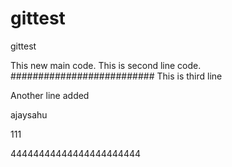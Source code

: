 # gittest

gittest

This new main code.
This is second line code.
##########################
This is third line

Another line added

ajaysahu

111

44444444444444444444444
